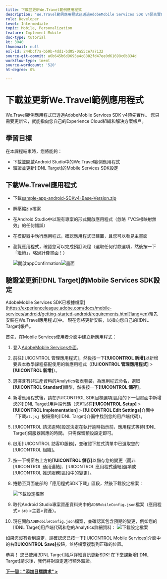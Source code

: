```yaml
---
title: 下載並更新We.Travel範例應用程式
description: 'We.Travel範例應用程式已透過AdobeMobile Services SDK v4預先實作。 您只需要更新它，使其指向您自己的Experience Cloud組織和解決方案帳戶。   '
role: Developer
level: Intermediate
topic: Mobile, Personalization
feature: Implement Mobile
doc-type: tutorial
kt: 3040
thumbnail: null
exl-id: 244bcf7a-b59b-4dd1-bd05-0a55ce7a7132
source-git-commit: a6b645b6d9693a4c8882fd47ee0d61698c0b834d
workflow-type: tm+mt
source-wordcount: '520'
ht-degree: 0%

---
```


# 下載並更新We.Travel範例應用程式

We.Travel範例應用程式已透過AdobeMobile Services SDK v4預先實作。 您只需要更新它，就能指向您自己的Experience Cloud組織和解決方案帳戶。

## 學習目標

在本課程結束時，您將能夠：

* 下載並開啟Android Studio中的We.Travel範例應用程式
* 驗證並更新[!DNL Target]的Mobile Services SDK設定

## 下載We.Travel應用程式

* 下載[sample-app-android-SDKv4-Base-Version.zip](assets/sample-app-android-SDKv4-Base-Version.zip)
* 解壓縮zip檔案
* 在Android Studio中以現有專案的形式開啟應用程式（忽略「VCS根映射無效」的任何錯誤）
* 在模擬器中執行應用程式，確認應用程式已建置，且您可以看見主畫面
* 瀏覽應用程式，確認您可以完成預訂流程（選取任何付款選項，然後按一下「繼續」，略過計費畫面！）

   ![開啟appConfirmation](assets/wetravel_homeScreen.png)![畫面](assets/wetravel_confirmationScreen.png)

## 驗證並更新[!DNL Target]的Mobile Services SDK設定

AdobeMobile Services SDK已根據檔案](https://experienceleague.adobe.com/docs/mobile-services/android/getting-started-android/requirements.html?lang=en)預先安裝在We.Travel應用程式[中。 現在您將更新安裝，以指向您自己的[!DNL Target]帳戶。

首先，在Mobile Services使用者介面中建立新應用程式：

1. 登入[AdobeMobile Services介面](https://mobilemarketing.adobe.com)。
1. 前往[!UICONTROL 管理應用程式]，然後按一下&#x200B;**[!UICONTROL 新增]**&#x200B;以新增要與本教學課程搭配使用的新應用程式（**[!UICONTROL 管理應用程式]** > **[!UICONTROL 新增]**）。
1. 選擇含有非生產資料的Analytics報表套裝，為應用程式命名，選取&#x200B;**[!UICONTROL Standard]**&#x200B;類型，然後按一下&#x200B;**[!UICONTROL 儲存]**。
1. 新增應用程式後，請在[!UICONTROL SDK目標選項]區段的下一個畫面中新增您的[!DNL Target]用戶端代碼（您可以在&#x200B;**[!UICONTROL Setup]** > **[!UICONTROL Implementation]** > **[!UICONTROL Edit Settings]**&#x200B;介面中「下載`at.js`」按鈕旁的[!DNL Target]介面中找到您的用戶端代碼）。
1. [!UICONTROL 請求逾時]設定決定在執行逾時指示前，應用程式等待[!DNL Target]伺服器回應的時間。 只需保留預設設定即可。
1. 啟用[!UICONTROL 訪客ID服務]，並確認下拉式清單中已選取您的[!UICONTROL 組織]。
1. 按一下視窗右上方的&#x200B;**[!UICONTROL 儲存]**&#x200B;以儲存您的變更（而非[!UICONTROL 通用連結]、[!UICONTROL 應用程式連結]選項或[!UICONTROL 推送服務]區段中的變更）。
1. 捲動至頁面底部的「應用程式SDK下載」區段，然後下載設定檔案：

   ![下載設定檔案](assets/config_file.jpg)

1. 取代Android Studio專案資產資料夾中的`ADBMobileConfig.json`檔案（應用程式> src >主要>資產）。

1. 現在開啟`ADBMobileConfig.json`檔案，並確認其包含預期的變更，例如您的[!DNL Target]用戶端代碼和您的Analytics詳細資料：
   ![下載設定檔案](assets/client_code.jpg)

如果您沒有看到設定，請確認您已按一下[!UICONTROL Mobile Services]介面中的右&#x200B;**[!UICONTROL Save]**&#x200B;按鈕，並將檔案複製到正確的位置。

恭喜！ 您已使用[!DNL Target]帳戶詳細資訊更新SDK! 在下堂課新增[!DNL Target]請求後，我們將對設定進行額外驗證。

**[下一個：&quot;添加目標請求&quot; >](add-requests.md)**
